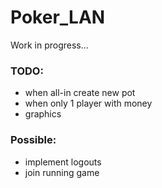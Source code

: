 # Poker_LAN

Work in progress...

### TODO:
- when all-in create new pot
- when only 1 player with money
- graphics

### Possible:
- implement logouts
- join running game
